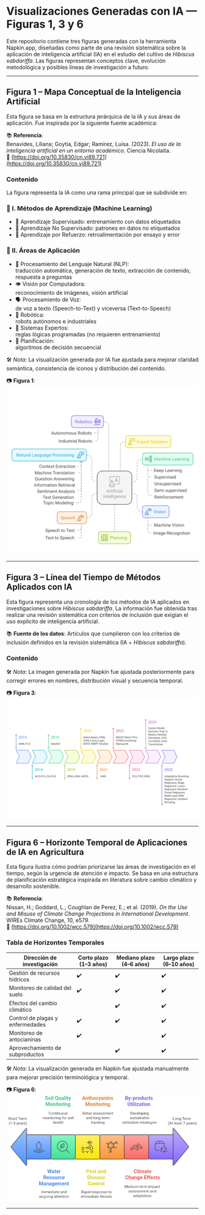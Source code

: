 # Visualizaciones Generadas con IA — Figuras 1, 3 y 6

Este repositorio contiene tres figuras generadas con la herramienta Napkin.app, diseñadas como parte de una revisión sistemática sobre la aplicación de inteligencia artificial (IA) en el estudio del cultivo de *Hibiscus sabdariffa*. Las figuras representan conceptos clave, evolución metodológica y posibles líneas de investigación a futuro.

---

## Figura 1 – Mapa Conceptual de la Inteligencia Artificial

Esta figura se basa en la estructura jerárquica de la IA y sus áreas de aplicación. Fue inspirada por la siguiente fuente académica:

📚 **Referencia**:  
Benavides, Liliana; Goytia, Edgar; Ramírez, Luisa. (2023). *El uso de la inteligencia artificial en un entorno académico*. Ciencia Nicolaita.  
🔗 [https://doi.org/10.35830/cn.vi89.721](https://doi.org/10.35830/cn.vi89.721)

### Contenido
La figura representa la IA como una rama principal que se subdivide en:

### 📘 I. Métodos de Aprendizaje (Machine Learning)
- 🔹 Aprendizaje Supervisado: entrenamiento con datos etiquetados  
- 🔹 Aprendizaje No Supervisado: patrones en datos no etiquetados  
- 🔹 Aprendizaje por Refuerzo: retroalimentación por ensayo y error

### 🧭 II. Áreas de Aplicación
- 💬 Procesamiento del Lenguaje Natural (NLP):  
  traducción automática, generación de texto, extracción de contenido, respuesta a preguntas  
- 👁️ Visión por Computadora:  
  reconocimiento de imágenes, visión artificial  
- 🗣️ Procesamiento de Voz:  
  de voz a texto (Speech-to-Text) y viceversa (Text-to-Speech)  
- 🤖 Robótica:  
  robots autónomos e industriales  
- 🧠 Sistemas Expertos:  
  reglas lógicas programadas (no requieren entrenamiento)  
- 📍 Planificación:  
  algoritmos de decisión secuencial

🛠️ *Nota*: La visualización generada por IA fue ajustada para mejorar claridad semántica, consistencia de iconos y distribución del contenido.

📷 **Figura 1**:  
![Figura 1](./Figure1.png)

---

## Figura 3 – Línea del Tiempo de Métodos Aplicados con IA

Esta figura representa una cronología de los métodos de IA aplicados en investigaciones sobre *Hibiscus sabdariffa*. La información fue obtenida tras realizar una revisión sistemática con criterios de inclusión que exigían el uso explícito de inteligencia artificial.

📚 **Fuente de los datos**: Artículos que cumplieron con los criterios de inclusión definidos en la revisión sistemática (IA + *Hibiscus sabdariffa*).

### Contenido


🛠️ *Nota*: La imagen generada por Napkin fue ajustada posteriormente para corregir errores en nombres, distribución visual y secuencia temporal.

📷 **Figura 3**:  
![Figura 3](./Figure3.png)

---

## Figura 6 – Horizonte Temporal de Aplicaciones de IA en Agricultura

Esta figura ilustra cómo podrían priorizarse las áreas de investigación en el tiempo, según la urgencia de atención e impacto. Se basa en una estructura de planificación estratégica inspirada en literatura sobre cambio climático y desarrollo sostenible.

📚 **Referencia**:  
Nissan, H.; Goddard, L.; Coughlan de Perez, E.; et al. (2019). *On the Use and Misuse of Climate Change Projections in International Development*. WIREs Climate Change, 10, e579.  
🔗 [https://doi.org/10.1002/wcc.579](https://doi.org/10.1002/wcc.579)

### Tabla de Horizontes Temporales

| Dirección de investigación      | Corto plazo (1–3 años) | Mediano plazo (4–6 años) | Largo plazo (6–10 años) |
|--------------------------------|-------------------------|---------------------------|--------------------------|
| Gestión de recursos hídricos   | ✔️                      | ✔️                        | ✔️                       |
| Monitoreo de calidad del suelo | ✔️                      | ✔️                        | ✔️                       |
| Efectos del cambio climático   |                         | ✔️                        | ✔️                       |
| Control de plagas y enfermedades| ✔️                     | ✔️                        | ✔️                       |
| Monitoreo de antocianinas      | ✔️                      |                           | ✔️                       |
| Aprovechamiento de subproductos|                         | ✔️                        | ✔️                       |

🛠️ *Nota*: La visualización generada en Napkin fue ajustada manualmente para mejorar precisión terminológica y temporal.

📷 **Figura 6**:  
![Figura 6](./Figure6.png)

---

